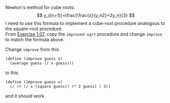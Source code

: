 Newton's method for cube roots:
$$
y_{(n+1)}=\frac{\frac{x}{y_n2}+2y_n}{3}
$$
I need to use this formula to implement a cube-root procedure analogous to the square-root procedure.  
From [Exercise 1.07](1.07.md), copy the `improved-sqrt` procedure and change `improve` to match the formula above.

Change `improve` from this
```
(define (improve guess x)
  (average guess (/ x guess)))
```
to this
```
(define (improve guess x)
  (/ (+ (/ x (square guess)) (* 2 guess) ) 3))
```
and it should work.